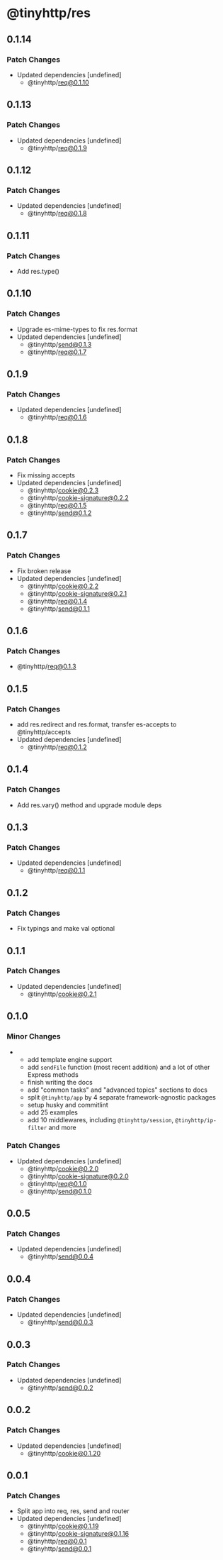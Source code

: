# @tinyhttp/res

## 0.1.14

### Patch Changes

- Updated dependencies [undefined]
  - @tinyhttp/req@0.1.10

## 0.1.13

### Patch Changes

- Updated dependencies [undefined]
  - @tinyhttp/req@0.1.9

## 0.1.12

### Patch Changes

- Updated dependencies [undefined]
  - @tinyhttp/req@0.1.8

## 0.1.11

### Patch Changes

- Add res.type()

## 0.1.10

### Patch Changes

- Upgrade es-mime-types to fix res.format
- Updated dependencies [undefined]
  - @tinyhttp/send@0.1.3
  - @tinyhttp/req@0.1.7

## 0.1.9

### Patch Changes

- Updated dependencies [undefined]
  - @tinyhttp/req@0.1.6

## 0.1.8

### Patch Changes

- Fix missing accepts
- Updated dependencies [undefined]
  - @tinyhttp/cookie@0.2.3
  - @tinyhttp/cookie-signature@0.2.2
  - @tinyhttp/req@0.1.5
  - @tinyhttp/send@0.1.2

## 0.1.7

### Patch Changes

- Fix broken release
- Updated dependencies [undefined]
  - @tinyhttp/cookie@0.2.2
  - @tinyhttp/cookie-signature@0.2.1
  - @tinyhttp/req@0.1.4
  - @tinyhttp/send@0.1.1

## 0.1.6

### Patch Changes

- @tinyhttp/req@0.1.3

## 0.1.5

### Patch Changes

- add res.redirect and res.format, transfer es-accepts to @tinyhttp/accepts
- Updated dependencies [undefined]
  - @tinyhttp/req@0.1.2

## 0.1.4

### Patch Changes

- Add res.vary() method and upgrade module deps

## 0.1.3

### Patch Changes

- Updated dependencies [undefined]
  - @tinyhttp/req@0.1.1

## 0.1.2

### Patch Changes

- Fix typings and make val optional

## 0.1.1

### Patch Changes

- Updated dependencies [undefined]
  - @tinyhttp/cookie@0.2.1

## 0.1.0

### Minor Changes

- - add template engine support
  - add `sendFile` function (most recent addition) and a lot of other Express methods
  - finish writing the docs
  - add "common tasks" and "advanced topics" sections to docs
  - split `@tinyhttp/app` by 4 separate framework-agnostic packages
  - setup husky and commitlint
  - add 25 examples
  - add 10 middlewares, including `@tinyhttp/session`, `@tinyhttp/ip-filter` and more

### Patch Changes

- Updated dependencies [undefined]
  - @tinyhttp/cookie@0.2.0
  - @tinyhttp/cookie-signature@0.2.0
  - @tinyhttp/req@0.1.0
  - @tinyhttp/send@0.1.0

## 0.0.5

### Patch Changes

- Updated dependencies [undefined]
  - @tinyhttp/send@0.0.4

## 0.0.4

### Patch Changes

- Updated dependencies [undefined]
  - @tinyhttp/send@0.0.3

## 0.0.3

### Patch Changes

- Updated dependencies [undefined]
  - @tinyhttp/send@0.0.2

## 0.0.2

### Patch Changes

- Updated dependencies [undefined]
  - @tinyhttp/cookie@0.1.20

## 0.0.1

### Patch Changes

- Split app into req, res, send and router
- Updated dependencies [undefined]
  - @tinyhttp/cookie@0.1.19
  - @tinyhttp/cookie-signature@0.1.16
  - @tinyhttp/req@0.0.1
  - @tinyhttp/send@0.0.1
